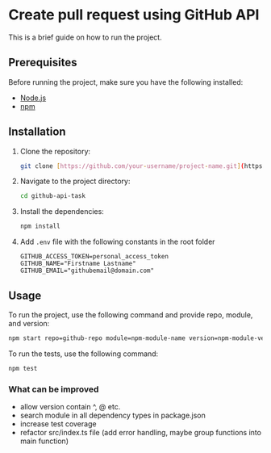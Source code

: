 # Create pull request using GitHub API

This is a brief guide on how to run the project.

## Prerequisites

Before running the project, make sure you have the following installed:

- [Node.js](https://nodejs.org)
- [npm](https://www.npmjs.com/)

## Installation

1. Clone the repository:

    ```bash
    git clone [https://github.com/your-username/project-name.git](https://github.com/YanaKopyshchyk1/jspro.git)
    ```

2. Navigate to the project directory:

    ```bash
    cd github-api-task
    ```

3. Install the dependencies:

    ```bash
    npm install
    ```
    
4. Add `.env` file with the following constants in the root folder

    ```
    GITHUB_ACCESS_TOKEN=personal_access_token
    GITHUB_NAME="Firstname Lastname"
    GITHUB_EMAIL="githubemail@domain.com"
    ```

## Usage

To run the project, use the following command and provide repo, module, and version:

```bash
npm start repo=github-repo module=npm-module-name version=npm-module-version
```

To run the tests, use the following command:

```bash
npm test
```

### What can be improved
- allow version contain ^, @ etc.
- search module in all dependency types in package.json
- increase test coverage
- refactor src/index.ts file (add error handling, maybe group functions into main function)
